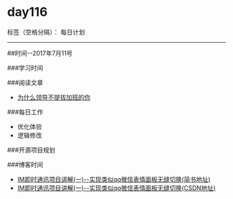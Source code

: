 # day116

标签（空格分隔）： 每日计划

---
##时间--2017年7月11号

###学习时间<br>


###阅读文章<br>
* [为什么领导不提拔加班的你][1]

###每日工作<br>
* 优化体验
* 逻辑修改

###开源项目规划

###博客时间
* [IM即时通讯项目讲解(一)--实现类似qq微信表情面板无缝切换(简书地址)][2]
*  [IM即时通讯项目讲解(一)--实现类似qq微信表情面板无缝切换(CSDN地址)][3]


  [1]: http://www.jianshu.com/p/741b3b6b1620
  [2]: http://www.jianshu.com/p/95222eeb35a4
  [3]: http://blog.csdn.net/wuyinlei/article/details/74978668
